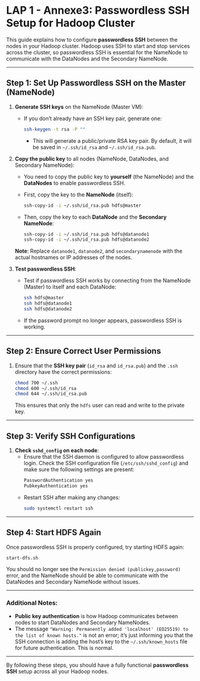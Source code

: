 
# LAP 1 - Annexe3: Passwordless SSH Setup for Hadoop Cluster

This guide explains how to configure **passwordless SSH** between the nodes in your Hadoop cluster. Hadoop uses SSH to start and stop services across the cluster, so passwordless SSH is essential for the NameNode to communicate with the DataNodes and the Secondary NameNode.

---

## Step 1: Set Up Passwordless SSH on the Master (NameNode)

1. **Generate SSH keys** on the NameNode (Master VM):
   - If you don’t already have an SSH key pair, generate one:
     ```bash
     ssh-keygen -t rsa -P ""
     ```
     - This will generate a public/private RSA key pair. By default, it will be saved in `~/.ssh/id_rsa` and `~/.ssh/id_rsa.pub`.

2. **Copy the public key** to all nodes (NameNode, DataNodes, and Secondary NameNode):
   - You need to copy the public key to **yourself** (the NameNode) and the **DataNodes** to enable passwordless SSH.
   
   - First, copy the key to the **NameNode** (itself):
     ```bash
     ssh-copy-id -i ~/.ssh/id_rsa.pub hdfs@master
     ```
   - Then, copy the key to each **DataNode** and the **Secondary NameNode**:
     ```bash
     ssh-copy-id -i ~/.ssh/id_rsa.pub hdfs@datanode1
     ssh-copy-id -i ~/.ssh/id_rsa.pub hdfs@datanode2
     ```

   **Note**: Replace `datanode1`, `datanode2`, and `secondarynamenode` with the actual hostnames or IP addresses of the nodes.

3. **Test passwordless SSH**:
   - Test if passwordless SSH works by connecting from the NameNode (Master) to itself and each DataNode:
     ```bash
     ssh hdfs@master
     ssh hdfs@datanode1
     ssh hdfs@datanode2
     ```
   - If the password prompt no longer appears, passwordless SSH is working.

---

## Step 2: Ensure Correct User Permissions

1. Ensure that the **SSH key pair** (`id_rsa` and `id_rsa.pub`) and the `.ssh` directory have the correct permissions:
   ```bash
   chmod 700 ~/.ssh
   chmod 600 ~/.ssh/id_rsa
   chmod 644 ~/.ssh/id_rsa.pub
   ```
   This ensures that only the `hdfs` user can read and write to the private key.

---

## Step 3: Verify SSH Configurations

1. **Check `sshd_config` on each node**:
   - Ensure that the SSH daemon is configured to allow passwordless login. Check the SSH configuration file (`/etc/ssh/sshd_config`) and make sure the following settings are present:
     ```bash
     PasswordAuthentication yes
     PubkeyAuthentication yes
     ```
   - Restart SSH after making any changes:
     ```bash
     sudo systemctl restart ssh
     ```

---

## Step 4: Start HDFS Again

Once passwordless SSH is properly configured, try starting HDFS again:
```bash
start-dfs.sh
```

You should no longer see the `Permission denied (publickey,password)` error, and the NameNode should be able to communicate with the DataNodes and Secondary NameNode without issues.

---

### Additional Notes:
- **Public key authentication** is how Hadoop communicates between nodes to start DataNodes and Secondary NameNodes.
- The message `"Warning: Permanently added 'localhost' (ED25519) to the list of known hosts."` is not an error; it’s just informing you that the SSH connection is adding the host’s key to the `~/.ssh/known_hosts` file for future authentication. This is normal.

---

By following these steps, you should have a fully functional **passwordless SSH** setup across all your Hadoop nodes.

